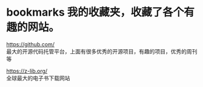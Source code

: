 # bookmarks 我的收藏夹，收藏了各个有趣的网站。

<https://github.com/>  
最大的开源代码托管平台，上面有很多优秀的开源项目，有趣的项目，优秀的周刊等

<https://z-lib.org/>  
全球最大的电子书下载网站